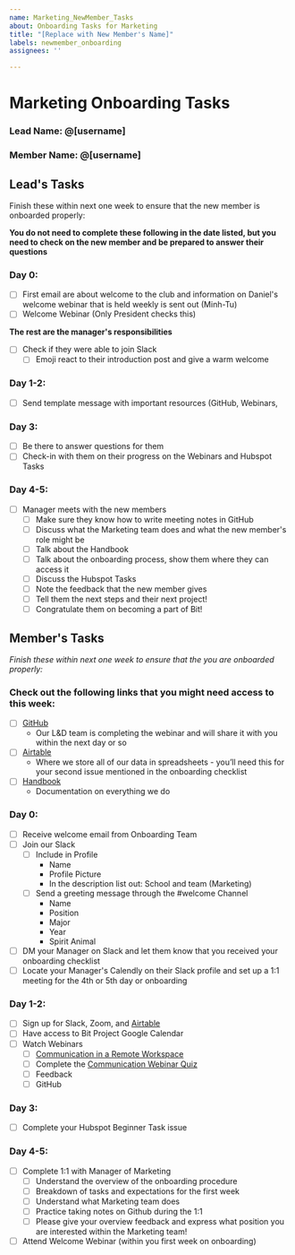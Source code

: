 ```yaml
---
name: Marketing_NewMember_Tasks
about: Onboarding Tasks for Marketing
title: "[Replace with New Member's Name]"
labels: newmember_onboarding
assignees: ''

---
```


# Marketing Onboarding Tasks 

### Lead Name: @[username]
### Member Name: @[username]

## Lead's Tasks

Finish these within next one week to ensure that the new member is onboarded properly:

**You do not need to complete these following in the date listed, but you need to check on the new member and be prepared to answer their questions** 

### Day 0:

- [ ] First email are about welcome to the club and information on Daniel's welcome webinar that is held weekly is sent out (Minh-Tu)
- [ ] Welcome Webinar (Only President checks this)

**The rest are the manager's responsibilities**

- [ ] Check if they were able to join Slack
  - [ ] Emoji react to their introduction post and give a warm welcome

### Day 1-2:

- [ ] Send template message with important resources (GitHub, Webinars, 

### Day 3: 

- [ ] Be there to answer questions for them
- [ ] Check-in with them on their progress on the Webinars and Hubspot Tasks 

### Day 4-5: 

- [ ] Manager meets with the new members 
  - [ ] Make sure they know how to write meeting notes in GitHub
  - [ ] Discuss what the Marketing team does and what the new member's role might be
  - [ ] Talk about the Handbook 
  - [ ] Talk about the onboarding process, show them where they can access it 
  - [ ] Discuss the Hubspot Tasks 
  - [ ] Note the feedback that the new member gives 
  - [ ] Tell them the next steps and their next project!
  - [ ] Congratulate them on becoming a part of Bit! 

## Member's Tasks

_Finish these within next one week to ensure that the you are onboarded properly:_

### Check out the following links that you might need access to this week:
- [ ] [GitHub](github.com/bitprj/marketing)
  - Our L&D team is completing the webinar and will share it with you within the next day or so
- [ ] [Airtable](airtable.com)
  - Where we store all of our data in spreadsheets - you’ll need this for your second issue mentioned in the onboarding checklist
- [ ] [Handbook](about.bitproject.org)
  - Documentation on everything we do

### Day 0:

- [ ] Receive welcome email from Onboarding Team 
- [ ] Join our Slack
  - [ ] Include in Profile
    - Name
    - Profile Picture 
    - In the description list out: School and team (Marketing)
  - [ ] Send a greeting message through the #welcome Channel 
    - Name 
    - Position
    - Major 
    - Year
    - Spirit Animal
- [ ] DM your Manager on Slack and let them know that you received your onboarding checklist
- [ ] Locate your Manager's Calendly on their Slack profile and set up a 1:1 meeting for the 4th or 5th day or onboarding

### Day 1-2:

- [ ] Sign up for Slack, Zoom, and [Airtable](https://airtable.com/tblRN2fngeYXUlGGp)
- [ ] Have access to Bit Project Google Calendar 
- [ ] Watch Webinars 
  - [ ] [Communication in a Remote Workspace](https://www.youtube.com/watch?v=2f9TkttynIk)
  - [ ] Complete the [Communication Webinar Quiz](https://airtable.com/shr31V9xdVRxOffMA)
  - [ ] Feedback
  - [ ] GitHub

### Day 3:
- [ ] Complete your Hubspot Beginner Task issue

### Day 4-5:

- [ ] Complete 1:1 with Manager of Marketing 
  - [ ] Understand the overview of the onboarding procedure 
  - [ ] Breakdown of tasks and expectations for the first week 
  - [ ] Understand what Marketing team does
  - [ ] Practice taking notes on Github during the 1:1 
  - [ ] Please give your overview feedback and express what position you are interested within the Marketing team!

- [ ] Attend Welcome Webinar (within you first week on onboarding)
